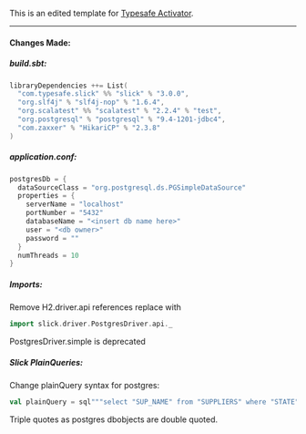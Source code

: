 This is an edited template for [Typesafe Activator](http://typesafe.com/platform/getstarted).
***

#### **Changes Made:**
##### _build.sbt:_
```scala
libraryDependencies ++= List(
  "com.typesafe.slick" %% "slick" % "3.0.0",
  "org.slf4j" % "slf4j-nop" % "1.6.4",
  "org.scalatest" %% "scalatest" % "2.2.4" % "test",
  "org.postgresql" % "postgresql" % "9.4-1201-jdbc4",
  "com.zaxxer" % "HikariCP" % "2.3.8"
)
```

##### _application.conf:_

```scala
postgresDb = {
  dataSourceClass = "org.postgresql.ds.PGSimpleDataSource"
  properties = {
    serverName = "localhost"
    portNumber = "5432"
    databaseName = "<insert db name here>"
    user = "<db owner>"
    password = ""
  }
  numThreads = 10
}
```

##### _Imports:_
Remove H2.driver.api references replace with

```scala
import slick.driver.PostgresDriver.api._
```
PostgresDriver.simple is deprecated


##### _Slick PlainQueries:_

Change plainQuery syntax for postgres:

```scala
val plainQuery = sql"""select "SUP_NAME" from "SUPPLIERS" where "STATE" = $state""".as[String]
```

Triple quotes as postgres dbobjects are double quoted.
